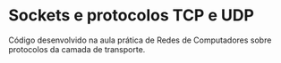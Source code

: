 # Sockets e protocolos TCP e UDP

Código desenvolvido na aula prática de Redes de Computadores sobre protocolos da camada de transporte.

